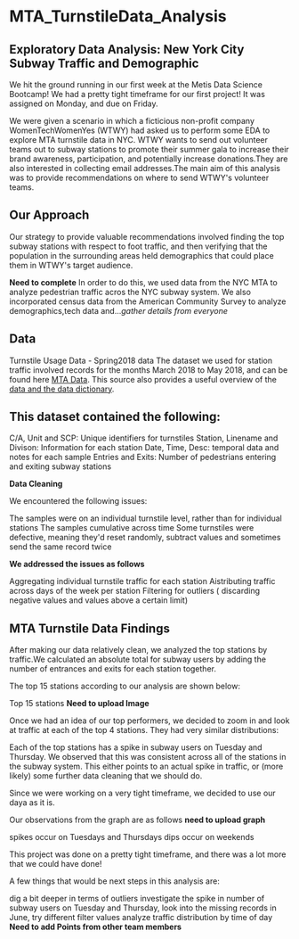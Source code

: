 # MTA_TurnstileData_Analysis

## Exploratory Data Analysis: New York City Subway Traffic and Demographic
We hit the ground running in our first week at the Metis Data Science Bootcamp!
We had a pretty tight timeframe for our first project! It was assigned on Monday, and due on Friday.

We were given a scenario in which a ficticious non-profit company WomenTechWomenYes (WTWY) had asked us to perform some EDA to explore MTA turnstile data in NYC. WTWY wants to send out volunteer teams out to subway stations to promote their summer gala to increase their brand awareness, participation, and potentially increase donations.They are also interested in collecting email addresses.The main aim of this analysis was to provide recommendations on where to send WTWY's volunteer teams.

## Our Approach
Our strategy to provide valuable recommendations involved finding the top subway stations with respect to foot traffic, and then verifying that the population in the surrounding areas held demographics that could place them in WTWY's target audience.

**Need to complete**
In order to do this, we used data from the NYC MTA to analyze pedestrian traffic acros the NYC subway system. We also incorporated census data from the American Community Survey to analyze demographics,tech data and...*gather details from everyone* 

## Data
Turnstile Usage Data - Spring2018 data
The dataset we used for station traffic involved records for the months March 2018 to May 2018, and can be found here [MTA Data](http://web.mta.info/developers/turnstile.html). This source also provides a useful overview of the [data and the data dictionary](https://data.ny.gov/Transportation/Turnstile-Usage-Data-2017/v5y5-mwpb).

## This dataset contained the following:

C/A, Unit and SCP: Unique identifiers for turnstiles
Station, Linename and Divison: Information for each station
Date, Time, Desc: temporal data and notes for each sample
Entries and Exits: Number of pedestrians entering and exiting subway stations

**Data Cleaning**

We encountered the following issues:

The samples were on an individual turnstile level, rather than for individual stations
The samples  cumulative across time
Some turnstiles were defective, meaning they'd reset randomly, subtract values and sometimes send the same record twice

**We addressed the issues as follows**

Aggregating individual turnstile traffic for each station
Aistributing traffic across days of the week  per station
Filtering for outliers ( discarding negative values and values above a certain limit)

## MTA Turnstile Data Findings
After making our data relatively clean, we analyzed the top stations by traffic.We calculated an absolute total for subway users by adding the number of entrances and exits for each station together.

The top 15 stations according to our analysis are shown below:

Top 15 stations  **Need to upload Image**

Once we had an idea of our top performers, we decided to zoom in and look at traffic at each of the top 4 stations. They had very similar distributions:


Each of the top stations has a spike in subway users on Tuesday and Thursday. We observed that this was consistent across all of the stations in the subway system. This either points to an actual spike in traffic, or (more likely) some further data cleaning that we should do.

Since we were working on a very tight timeframe, we decided to use our daya as it is.

Our observations from the graph are as follows **need to upload graph**

spikes occur on Tuesdays and Thursdays
dips occur on weekends






This project was done on a pretty tight timeframe, and there was a lot more that we could have done!

A few things that would be next steps in this analysis are:

dig a bit deeper in terms of outliers
investigate the spike in number of subway users on Tuesday and Thursday,
look into the missing records in June,
try different filter values
analyze traffic distribution by time of day
**Need to add Points from other team members**
